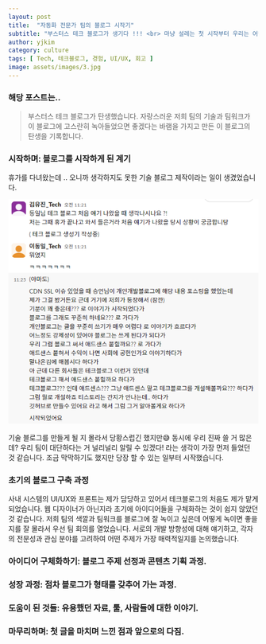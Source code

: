 ```yaml
---
layout: post
title:  "자동화 전문가 팀의 블로그 시작기"
subtitle: "부스터스 테크 블로그가 생기다 !!! <br> 마냥 설레는 첫 시작부터 우리는 어떤 팀일까? 까지 담은, 이 블로그의 탄생 과정을 소개합니다."
author: yjkim
category: culture
tags: [ Tech, 테크블로그, 경험, UI/UX, 회고 ]
image: assets/images/3.jpg
---
```


### 해당 포스트는..
> 부스터스 테크 블로그가 탄생했습니다. 자랑스러운 저희 팀의 기술과 팀워크가 이 블로그에 고스란히 녹아들었으면 좋겠다는 바램을 가지고 만든 이 블로그의 탄생을 기록합니다.

### 시작하며: 블로그를 시작하게 된 계기
휴가를 다녀왔는데 .. 오니까 생각하지도 못한 기술 블로그 제작이라는 일이 생겼었습니다. 
<p style="text-align: center;">
  <img src="/assets/images/2024-07/create-tech-blog-01.png" alt="이미지1">
</p>

기술 블로그를 만들게 될 지 몰라서 당황스럽긴 했지만😅 동시에 우리 진짜 쓸 거 많은데? 우리 팀이 대단하다는 거 널리널리 알릴 수 있겠다! 라는 생각이 가장 먼저 들었던 것 같습니다.
조금 막막하기도 했지만 당장 할 수 있는 일부터 시작했습니다.


### 초기의 블로그 구축 과정
사내 시스템의 UI/UX와 프론트는 제가 담당하고 있어서 테크블로그의 처음도 제가 맡게 되었습니다. 웹 디자이너가 아닌지라 초기에 아이디어들을 구체화하는 것이 쉽지 않았던 것 같습니다. 저희 팀의 색깔과 팀워크를 블로그에 잘 녹이고 싶은데 어떻게 녹이면 좋을지를 잘 몰라서 우선 팀 회의를 열었습니다. 서로의 개발 방향성에 대해 얘기하고, 각자의 전문성과 관심 분야를 고려하여 어떤 주제가 가장 매력적일지를 논의했습니다. 


### 아이디어 구체화하기: 블로그 주제 선정과 콘텐츠 기획 과정.


### 성장 과정: 점차 블로그가 형태를 갖추어 가는 과정.


### 도움이 된 것들: 유용했던 자료, 툴, 사람들에 대한 이야기.


### 마무리하며: 첫 글을 마치며 느낀 점과 앞으로의 다짐.

